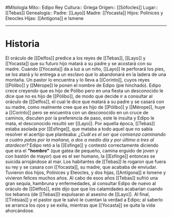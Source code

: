 #Mitología 
Mito:: Edipo Rey
Cultura:: Griega
Origen:: [[Sófocles]]
Lugar:: [[Tebas]]
Genealogía:: 
	Padre: [[Layo]]
	Madre: [[Yocasta]]
	Hijos: Polinices y Eteocles
	Hijas: [[Antígona]] e Ismene
***
# Historia

El oráculo de [[Delfos]] predice a los reyes de [[Tebas]], [[Layo]] y [[Yocasta]] que su futuro hijo matará a su padre y se acostará con su madre. Cuando [[Yocasta]] da a luz a un niño, [[Layo]] le perforará los pies, se los atará y lo entrega a un esclavo que lo abandonará en la ladera de una montaña. Un pastor lo encuentra y lo lleva a [[Corinto]], cuyos reyes [[Pólibo]] y [[Mérope]] le ponen el nombre de Edipo (pie hinchado). Edipo crece creyendo que es hijo de Pólibo pero en una fiesta un desconocido le dice que no es hijo de [[Pólibo]], de modo que decide ir a consultar al oráculo de [[Delfos]], el cual le dice que matará a su padre y se casará con su madre, como realmente cree que es hijo de [[Pólibo]] y [[Mérope]], huye a [[Corinto]] pero se encuentra con un desconocido en un cruce de caminos, discuten por la preferencia de paso, este le insulta y Edipo le mata, el desconocido resultó ser [[Layo]]. Por aquella época, [[Tebas]] estaba asolada por [[Esfinge]], que mataba a todo aquel que no sabía resolver el acertijo que planteaba: 
*¿Cuál es el ser que comienza caminando a cuatro patas por la mañana, a dos a medio día y por último a tres al atardecer?*
Edipo retó a la [[Esfinge]] y contestó correctamente diciendo que era el **"hombre"** (que gatea de pequeño, camina erguido de joven y con bastón de mayor) que es el ser humano, la [[Esfinge]] entonces se suicida arrojándose al mar.
Los habitantes de [[Tebas]] le rogaron que fuera su rey y se casara con [[Yocasta]], su madre, que acababa de enviudar. Tuvieron dos hijos, Polinices y Eteocles, y dos hijas, [[Antígona]] e Ismene y vivieron felices muchos años. 
Al cabo de esos años [[Tebas]] sufrió una gran sequía, hambruna y enfermedades, al consultar Edipo de nuevo al oráculo de [[Délfos]], este dijo que que los calamidades acabarían cuando los tebanos (de [[Tebas]]) expulsaran al asesino de [[Layo]].
Al final, [[Tirésias]] y el pastor que le salvó le cuentan la verdad a Edipo; al saberlo se arranca los ojos y se exilia, mientras que [[Yocasta]] se quita la vida ahorcándose.

